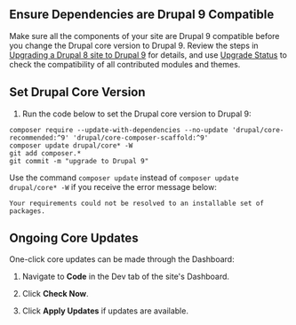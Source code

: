 ## Ensure Dependencies are Drupal 9 Compatible

 Make sure all the components of your site are Drupal 9 compatible before you change the Drupal core version to Drupal 9. Review the steps in [Upgrading a Drupal 8 site to Drupal 9](https://www.drupal.org/docs/upgrading-drupal/how-to-prepare-your-drupal-7-or-8-site-for-drupal-9/upgrading-a-drupal-8-site) for details, and use [Upgrade Status](https://www.drupal.org/project/upgrade_status) to check the compatibility of all contributed modules and themes.

## Set Drupal Core Version

1. Run the code below to set the Drupal core version to Drupal 9:

  ```shell{promptUser: user}
  composer require --update-with-dependencies --no-update 'drupal/core-recommended:^9' 'drupal/core-composer-scaffold:^9'
  composer update drupal/core* -W
  git add composer.*
  git commit -m "upgrade to Drupal 9"
  ```

<Alert title="Note"  type="info" >

Use the command `composer update` instead of `composer update drupal/core* -W` if you receive the error message below:

 `Your requirements could not be resolved to an installable set of packages.`

</Alert>

## Ongoing Core Updates

One-click core updates can be made through the Dashboard:

1. Navigate to **Code** in the Dev tab of the site's Dashboard. 

1. Click **Check Now**. 

1. Click **Apply Updates** if updates are available.
